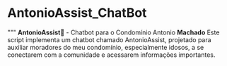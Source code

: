 # AntonioAssist_ChatBot
""" **AntonioAssist**🤖 - Chatbot para o Condomínio Antonio **Machado**  Este script implementa um chatbot chamado AntonioAssist, projetado para auxiliar moradores do meu condomínio, especialmente idosos,  a se conectarem com a comunidade e acessarem informações importantes. 
